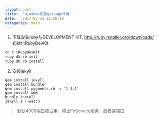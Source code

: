 ```yaml
---
layout: post
title:  "windows配置gitpage环境"
date:   2017-03-31 12:50:00
categories: main
---
```


1. 下载安装ruby与DEVELOPMENT KIT,  http://rubyinstaller.org/downloads/
初始化RubyDevKit
```powershell
cd C:\RubyDevKit
ruby dk.rb init
ruby dk.rb install
```
2. 安装jekyll
```
gem install jekyll
gem install bundler
gem install pygments.rb -v '1.1.1'
gem install wdm
bundle install
jekyll s --watch
```
> 默认4000端口被占用，停止FxService服务，或者换端口